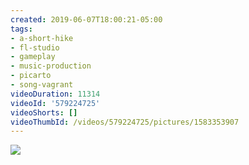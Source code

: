 ```yaml
---
created: 2019-06-07T18:00:21-05:00
tags:
- a-short-hike
- fl-studio
- gameplay
- music-production
- picarto
- song-vagrant
videoDuration: 11314
videoId: '579224725'
videoShorts: []
videoThumbId: /videos/579224725/pictures/1583353907
---
```


![](20190607230021.jpg)
